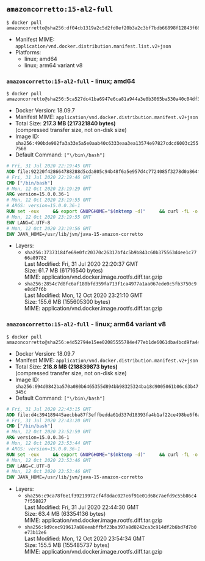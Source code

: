 ## `amazoncorretto:15-al2-full`

```console
$ docker pull amazoncorretto@sha256:df04cb1319a2c5d2fd0ef20b3a2c3bf7bdb66898f12843f667948f2435f23b60
```

-	Manifest MIME: `application/vnd.docker.distribution.manifest.list.v2+json`
-	Platforms:
	-	linux; amd64
	-	linux; arm64 variant v8

### `amazoncorretto:15-al2-full` - linux; amd64

```console
$ docker pull amazoncorretto@sha256:5ca527dc41ba6947e6ca81a944a3e0b3065ba530a40c04df37d6b39298881292
```

-	Docker Version: 18.09.7
-	Manifest MIME: `application/vnd.docker.distribution.manifest.v2+json`
-	Total Size: **217.3 MB (217321840 bytes)**  
	(compressed transfer size, not on-disk size)
-	Image ID: `sha256:490bde902fa3a33e5a5e0aab40c6333eaa3ea13574e97827cdcd6003c2557568`
-	Default Command: `["\/bin\/bash"]`

```dockerfile
# Fri, 31 Jul 2020 22:19:45 GMT
ADD file:92220f428664788288d5cda805c94b48f6a5e957d4c7724085f3278d0a864f6d in / 
# Fri, 31 Jul 2020 22:19:46 GMT
CMD ["/bin/bash"]
# Mon, 12 Oct 2020 23:19:29 GMT
ARG version=15.0.0.36-1
# Mon, 12 Oct 2020 23:19:55 GMT
# ARGS: version=15.0.0.36-1
RUN set -eux     && export GNUPGHOME="$(mktemp -d)"     && curl -fL -o corretto.key https://yum.corretto.aws/corretto.key     && gpg --batch --import corretto.key     && gpg --batch --export --armor '6DC3636DAE534049C8B94623A122542AB04F24E3' > corretto.key     && rpm --import corretto.key     && rm -r "$GNUPGHOME" corretto.key     && curl -fL -o /etc/yum.repos.d/corretto.repo https://yum.corretto.aws/corretto.repo     && grep -q '^gpgcheck=1' /etc/yum.repos.d/corretto.repo     && yum install -y java-15-amazon-corretto-devel-$version     && (find /usr/lib/jvm/java-15-amazon-corretto -name src.zip -delete || true)     && yum install -y fontconfig     && yum clean all
# Mon, 12 Oct 2020 23:19:55 GMT
ENV LANG=C.UTF-8
# Mon, 12 Oct 2020 23:19:56 GMT
ENV JAVA_HOME=/usr/lib/jvm/java-15-amazon-corretto
```

-	Layers:
	-	`sha256:37373184fe69e0fc20370c26317bf4c5b9b843c60b375563d4ee1c7766a89782`  
		Last Modified: Fri, 31 Jul 2020 22:20:37 GMT  
		Size: 61.7 MB (61716540 bytes)  
		MIME: application/vnd.docker.image.rootfs.diff.tar.gzip
	-	`sha256:2854c7d8fc6af180bfd359fa713f1ca4977a1aa067ede0c5fb3750c9e8dd7f6b`  
		Last Modified: Mon, 12 Oct 2020 23:21:10 GMT  
		Size: 155.6 MB (155605300 bytes)  
		MIME: application/vnd.docker.image.rootfs.diff.tar.gzip

### `amazoncorretto:15-al2-full` - linux; arm64 variant v8

```console
$ docker pull amazoncorretto@sha256:e4d52794e15ee02085555784e477eb1de6061dba4bcd9fa44173156cd9768645
```

-	Docker Version: 18.09.7
-	Manifest MIME: `application/vnd.docker.distribution.manifest.v2+json`
-	Total Size: **218.8 MB (218839873 bytes)**  
	(compressed transfer size, not on-disk size)
-	Image ID: `sha256:694d0842ba570a080b6465355d894bb98325324ba18d9005061b06c63b47345c`
-	Default Command: `["\/bin\/bash"]`

```dockerfile
# Fri, 31 Jul 2020 22:43:15 GMT
ADD file:d4c394189445aecbba87f3effbedda61d337d18393fa4b1af22ce498be6f6af0 in / 
# Fri, 31 Jul 2020 22:43:20 GMT
CMD ["/bin/bash"]
# Mon, 12 Oct 2020 23:52:59 GMT
ARG version=15.0.0.36-1
# Mon, 12 Oct 2020 23:53:44 GMT
# ARGS: version=15.0.0.36-1
RUN set -eux     && export GNUPGHOME="$(mktemp -d)"     && curl -fL -o corretto.key https://yum.corretto.aws/corretto.key     && gpg --batch --import corretto.key     && gpg --batch --export --armor '6DC3636DAE534049C8B94623A122542AB04F24E3' > corretto.key     && rpm --import corretto.key     && rm -r "$GNUPGHOME" corretto.key     && curl -fL -o /etc/yum.repos.d/corretto.repo https://yum.corretto.aws/corretto.repo     && grep -q '^gpgcheck=1' /etc/yum.repos.d/corretto.repo     && yum install -y java-15-amazon-corretto-devel-$version     && (find /usr/lib/jvm/java-15-amazon-corretto -name src.zip -delete || true)     && yum install -y fontconfig     && yum clean all
# Mon, 12 Oct 2020 23:53:46 GMT
ENV LANG=C.UTF-8
# Mon, 12 Oct 2020 23:53:46 GMT
ENV JAVA_HOME=/usr/lib/jvm/java-15-amazon-corretto
```

-	Layers:
	-	`sha256:c9ca78f6e1f39219972cf4f8dac027e6f91e01d68c7aefd9c55b86c47f558827`  
		Last Modified: Fri, 31 Jul 2020 22:44:30 GMT  
		Size: 63.4 MB (63354136 bytes)  
		MIME: application/vnd.docker.image.rootfs.diff.tar.gzip
	-	`sha256:9d9cec919617a88eeabffbf23ba397a8d0242ca3c914df2b6bd7d7b0e73b12e6`  
		Last Modified: Mon, 12 Oct 2020 23:54:34 GMT  
		Size: 155.5 MB (155485737 bytes)  
		MIME: application/vnd.docker.image.rootfs.diff.tar.gzip
